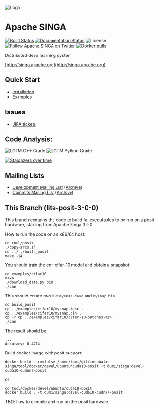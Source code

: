 <!--
    Licensed to the Apache Software Foundation (ASF) under one
    or more contributor license agreements.  See the NOTICE file
    distributed with < this work for additional information
    regarding copyright ownership.  The ASF licenses this file
    to you under the Apache License, Version 2.0 (the
    "License"); you may not use this file except in compliance
    with the License.  You may obtain a copy of the License at

      http://www.apache.org/licenses/LICENSE-2.0

    Unless required by applicable law or agreed to in writing,
    software distributed under the License is distributed on an
    "AS IS" BASIS, WITHOUT WARRANTIES OR CONDITIONS OF ANY
    KIND, either express or implied.  See the License for the
    specific language governing permissions and limitations
    under the License.
-->

![Logo](doc/_static/singa.png)

# Apache SINGA

[![Build Status](https://travis-ci.org/apache/singa.png)](https://travis-ci.org/apache/singa)
[![Documentation Status](https://readthedocs.org/projects/apache-singa/badge/?version=latest)](https://apache-singa.readthedocs.io/en/latest/?badge=latest)
![License](http://img.shields.io/:license-Apache%202.0-blue.svg)
[![Follow Apache SINGA on Twitter](https://img.shields.io/twitter/follow/apachesinga.svg?style=social&label=Follow)](https://twitter.com/ApacheSinga)
[![Docker pulls](https://img.shields.io/docker/pulls/apache/singa.svg)](https://hub.docker.com/r/apache/singa/)

Distributed deep learning system

[http://singa.apache.org](http://singa.apache.org)

## Quick Start

* [Installation](doc/en/docs/installation.md)
* [Examples](examples)

## Issues

* [JIRA tickets](https://issues.apache.org/jira/browse/SINGA)

## Code Analysis:

![LGTM C++ Grade](https://img.shields.io/lgtm/grade/cpp/github/apache/incubator-singa)
![LGTM Python Grade](https://img.shields.io/lgtm/grade/python/github/apache/incubator-singa)

[![Stargazers over time](https://starchart.cc/apache/singa.svg)](https://starchart.cc/apache/singa)

## Mailing Lists

* [Development Mailing List](mailto:dev-subscribe@singa.apache.org) ([Archive](http://mail-archives.apache.org/mod_mbox/singa-dev/))
* [Commits Mailing List](mailto:commits-subscribe@singa.apache.org) ([Archive](http://mail-archives.apache.org/mod_mbox/singa-commits/))

## This Branch (lite-posit-3-0-0)

This branch contains the code to build fat executables to be run on a posit hardware, starting from Apache Singa 3.0.0.

How to run the code on an x86/64 host:

```
cd tool/posit
./copy-srcs.sh
cd ../../build_posit
make -j4
```

You should train the cnn cifar-10 model and obtain a snapshot:

```
cd examples/cifar10
make
./download_data.py bin
./cnn
```

This should create two file ``mysnap.desc`` and ``mysnap.bin``.

```
cd build_posit
cp ../examples/cifar10/mysnap.desc .
cp ../examples/cifar10/mysnap.bin .
cp -r cp ../examples/cifar10/cifar-10-batches-bin .
./cnn
```

The result should be:

```
...
Accuracy: 0.4774
```

Build docker image with posit support:

```
docker build --rm=false /home/dumi/git/incubator-singa/tool/docker/devel/ubuntu/cuda10-posit -t dumi/singa:devel-cuda10-cudnn7-posit
```

or

```
cd tool/docker/devel/ubuntu/cuda10-posit
docker build . -t dumi/singa:devel-cuda10-cudnn7-posit
```

TBD: how to compile and run on the posit hardware.
